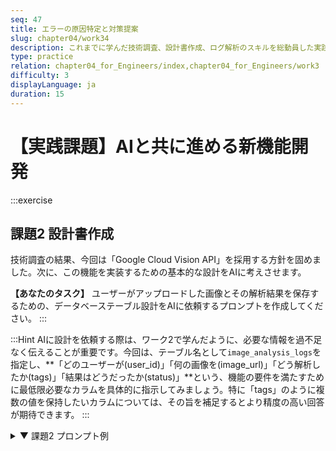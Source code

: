 ```yaml
---
seq: 47
title: エラーの原因特定と対策提案
slug: chapter04/work34
description: これまでに学んだ技術調査、設計書作成、ログ解析のスキルを総動員した実践的な課題に取り組む
type: practice
relation: chapter04_for_Engineers/index,chapter04_for_Engineers/work3
difficulty: 3
displayLanguage: ja
duration: 15
---
```


# 【実践課題】AIと共に進める新機能開発
:::exercise
## 課題2 設計書作成

技術調査の結果、今回は「Google Cloud Vision API」を採用する方針を固めました。次に、この機能を実装するための基本的な設計をAIに考えさせます。

**【あなたのタスク】**
ユーザーがアップロードした画像とその解析結果を保存するための、データベーステーブル設計をAIに依頼するプロンプトを作成してください。
:::

:::Hint
AIに設計を依頼する際は、ワーク2で学んだように、必要な情報を過不足なく伝えることが重要です。今回は、テーブル名として`image_analysis_logs`を指定し、**「どのユーザーが(user_id)」「何の画像を(image_url)」「どう解析したか(tags)」「結果はどうだったか(status)」**という、機能の要件を満たすために最低限必要なカラムを具体的に指示してみましょう。特に「tags」のように複数の値を保持したいカラムについては、その旨を補足するとより精度の高い回答が期待できます。
:::


<details>
<summary>▼ 課題2 プロンプト例</summary>
```
あなたは、データベース設計の経験が豊富なバックエンドエンジニアです。
「Google Cloud Vision API」を利用した画像自動タグ付け機能を実装します。
この機能のために、ユーザーがアップロードした画像と、その解析結果を保存するデータベーステーブルの設計をしてください。

# 設計要件
- テーブル名は `image_analysis_logs` とします。
- 以下の情報が保存できるようにしてください。
  - どのユーザーがアップロードしたか (user_id)
  - 元の画像のURL (image_url)
  - AIによって付与されたタグのリスト (tags) ※このカラムは複数のタグを保持できる必要があります。
  - 解析処理が成功したか失敗したか (status)

# 出力形式
Markdown形式のテーブルで、カラム名、データ型、制約、簡単な説明を記載してください。
```
</details>




